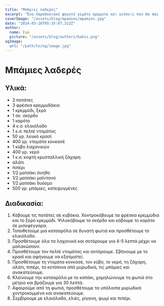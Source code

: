 ```yaml
---
title: "Μπάμιες λαδερές"
excerpt: "Ένα παραδοσιακό φαγητό γεμάτο αρώματα και γεύσεις που θα σας ταξιδέψουν στην καρδιά της Μεσογείου!"
coverImage: "/assets/blog/mpamies/mpamies.jpg"
date: "2024-03-26T05:35:07.322Z"
author:
  name: Εγώ
  picture: "/assets/blog/authors/babis.png"
ogImage:
  url: "/path/to/og/image.jpg"
---
```


# Μπάμιες λαδερές

## Υλικά:
- 2 πατάτες
- 3 φρέσκα κρεμμυδάκια
- 1 κρεμμύδι, ξερό 
- 1 σκ. σκόρδο
- 1 καρότο
- 4 κ.σ. ελαιόλαδο
- 1 κ.σ. πελτέ ντομάτας
- 50 γρ. λευκό κρασί
- 400 γρ. ντομάτα κονκασέ
- 1 κύβο λαχανικών
- 400 γρ. νερό
- 1 κ.σ. κοφτή κρυσταλλική ζάχαρη
- αλάτι
- πιπέρι 
- 1/2 ματσάκι άνηθο
- 1/2 ματσάκι μαϊντανό
- 1/2 ματσάκι δυόσμο
- 500 γρ. μπάμιες, κατεψυγμένες

## Διαδικασία:
1. Κόβουμε τις πατάτες σε κυβάκια. Χοντροκόβουμε τα φρέσκα κρεμμύδια και το ξερό κρεμμύδι. Ψιλοκόβουμε το σκόρδο και κόβουμε το καρότο σε μισοφέγγαρα.
2. Τοποθετούμε μια κατσαρόλα σε δυνατή φωτιά και προσθέτουμε το ελαιόλαδο.
3. Προσθέτουμε όλα τα λαχανικά και σοτάρουμε για 4-5 λεπτά μέχρι να μαλακώσουν.
4. Προσθέτουμε τον πελτέ ντομάτας και σοτάρουμε. Σβήνουμε με το κρασί και αφήνουμε να εξατμιστεί.
5. Προσθέτουμε τη ντομάτα κονκασέ, τον κύβο, το νερό, τη ζάχαρη, αλάτι, πιπέρι, τα κοτσάνια από μυρωδικά, τις μπάμιες και ανακατεύουμε.
6. Κλείνουμε την κατσαρόλα με το καπάκι, χαμηλώνουμε τη φωτιά στο μέτριο και βράζουμε για 30 λεπτά.
7. Αφαιρούμε από τη φωτιά, προσθέτουμε τα υπόλοιπα μυρωδικά χοντροκομμένα και ανακατεύουμε.
8. Σερβίρουμε με ελαιόλαδο, ελιές, ρίγανη, ψωμί και πιπέρι.
